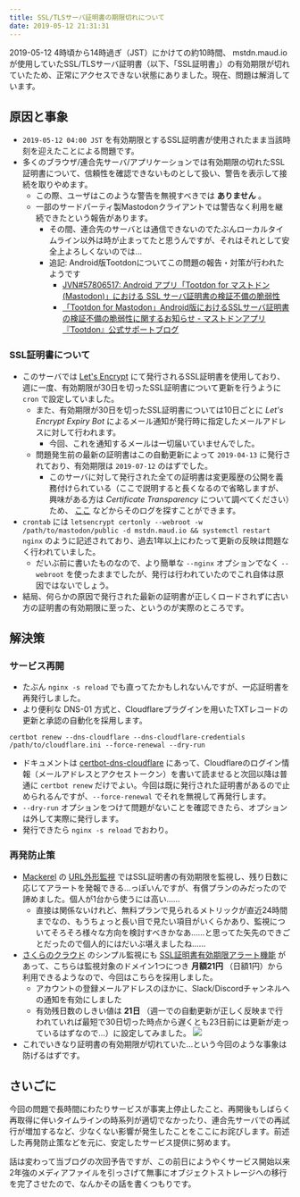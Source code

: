 ```yaml
---
title: SSL/TLSサーバ証明書の期限切れについて
date: 2019-05-12 21:31:31
---
```


2019-05-12 4時頃から14時過ぎ（JST）にかけての約10時間、 mstdn.maud.io が使用していたSSL/TLSサーバ証明書（以下、「SSL証明書」）の有効期限が切れていたため、正常にアクセスできない状態にありました。現在、問題は解消しています。

<!-- more -->

## 原因と事象

- `2019-05-12 04:00 JST` を有効期限とするSSL証明書が使用されたまま当該時刻を迎えたことによる問題です。
- 多くのブラウザ/連合先サーバ/アプリケーションでは有効期限の切れたSSL証明書について、信頼性を確認できないものとして扱い、警告を表示して接続を取りやめます。
    - この際、ユーザはこのような警告を無視すべきでは **ありません** 。
    - 一部のサードパーティ製Mastodonクライアントでは警告なく利用を継続できたという報告があります。
        - その間、連合先のサーバとは通信できないのでたぶんローカルタイムライン以外は時が止まってたと思うんですが、それはそれとして安全上よろしくないのでは…
        - 追記: Android版Tootdonについてこの問題の報告・対策が行われたようです
            - [JVN#57806517: Android アプリ「Tootdon for マストドン(Mastodon)」における SSL サーバ証明書の検証不備の脆弱性](https://jvn.jp/jp/JVN57806517/index.html)
            - [「Tootdon for Mastodon」Android版におけるSSLサーバ証明書の検証不備の脆弱性に関するお知らせ - マストドンアプリ『Tootdon』公式サポートブログ](http://blog.mastodon-tootdon.com/entry/2019/05/20/204019)


### SSL証明書について

- このサーバでは [Let's Encrypt](https://letsencrypt.org/) にて発行されるSSL証明書を使用しており、週に一度、有効期限が30日を切ったSSL証明書について更新を行うように `cron` で設定していました。
    - また、有効期限が30日を切ったSSL証明書については10日ごとに *Let's Encrypt Expiry Bot* によるメール通知が発行時に指定したメールアドレスに対して行われます。
        - 今回、これを通知するメールは一切届いていませんでした。
    - 問題発生前の最新の証明書はこの自動更新によって `2019-04-13` に発行されており、有効期限は `2019-07-12` のはずでした。
        - このサーバに対して発行された全ての証明書は変更履歴の公開を義務付けられている（ここで説明すると長くなるので省略しますが、興味がある方は *Certificate Transparency* について調べてください）ため、 [ここ](https://crt.sh/?q=mstdn.maud.io) などからそのログを探すことができます。
- `crontab` には `letsencrypt certonly --webroot -w /path/to/mastodon/public -d mstdn.maud.io && systemctl restart nginx` のように記述されており、過去1年以上にわたって更新の反映は問題なく行われていました。
    - だいぶ前に書いたものなので、より簡単な `--nginx` オプションでなく `--webroot` を使ったままでしたが、発行は行われていたのでこれ自体は原因ではないでしょう。
- 結局、何らかの原因で発行された最新の証明書が正しくロードされずに古い方の証明書の有効期限に至った、というのが実際のところです。

## 解決策

### サービス再開

- たぶん `nginx -s reload` でも直ってたかもしれないんですが、一応証明書を再発行しました。
- より便利な DNS-01 方式と、Cloudflareプラグインを用いたTXTレコードの更新と承認の自動化を採用します。

```
certbot renew --dns-cloudflare --dns-cloudflare-credentials /path/to/cloudflare.ini --force-renewal --dry-run
```

- ドキュメントは [certbot-dns-cloudflare](https://certbot-dns-cloudflare.readthedocs.io/en/stable/) にあって、Cloudflareのログイン情報（メールアドレスとアクセストークン）を書いて読ませると次回以降は普通に `certbot renew` だけでよい。今回は既に発行された証明書があるので止められるんですが、`--force-renewal` でそれを無視して再発行します。
- `--dry-run` オプションをつけて問題がないことを確認できたら、オプションは外して実際に発行します。
- 発行できたら `nginx -s reload` でおわり。

### 再発防止策

- [Mackerel](https://mackerel.io) の [URL外形監視](https://mackerel.io/ja/docs/entry/external-monitoring) ではSSL証明書の有効期限を監視し、残り日数に応じてアラートを発報できる…っぽいんですが、有償プランのみだったので諦めました。個人が1台から使うには高い……
    - 直接は関係ないけれど、無料プランで見られるメトリックが直近24時間までなの、もうちょっと長い目で見たい項目がいくらかあり、監視についてそろそろ様々な方向を検討すべきかなあ……と思ってた矢先のできごとだったので個人的にはだいぶ堪えましたね……
- [さくらのクラウド](https://cloud.sakura.ad.jp/) のシンプル監視にも [SSL証明書有効期限アラート機能](https://manual.sakura.ad.jp/cloud/appliance/simplemonitor/#ssl) があって、こちらは監視対象のドメイン1つにつき **月額21円** （日額1円）から利用できるようなので、今回はこちらを採用しました。
    - アカウントの登録メールアドレスのほかに、Slack/Discordチャンネルへの通知を有効にしました
    - 有効残日数のしきい値は **21日** （週一での自動更新が正しく反映まで行われていれば最短で30日切った時点から遅くとも23日前には更新が走っているはずなので…）に設定してみました。
![](/images/certcheck.jpg)
- これでいきなり証明書の有効期限が切れていた…という今回のような事象は防げるはずです。

## さいごに

今回の問題で長時間にわたりサービスが事実上停止したこと、再開後もしばらく再取得に伴いタイムラインの時系列が適切でなかったり、連合先サーバでの再試行が増加するなど、少なくない影響が発生したことをここにお詫びします。前述した再発防止策などを元に、安定したサービス提供に努めます。

話は変わって当ブログの次回予告ですが、この前日にようやくサービス開始以来2年強のメディアファイルを引っさげて無事にオブジェクトストレージへの移行を完了させたので、なんかその話を書くつもりです。

